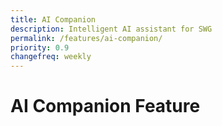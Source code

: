 ```yaml
---
title: AI Companion
description: Intelligent AI assistant for SWG
permalink: /features/ai-companion/
priority: 0.9
changefreq: weekly
---
```


# AI Companion Feature

